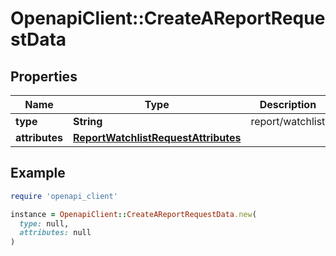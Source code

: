 # OpenapiClient::CreateAReportRequestData

## Properties

| Name | Type | Description | Notes |
| ---- | ---- | ----------- | ----- |
| **type** | **String** | report/watchlist | [optional] |
| **attributes** | [**ReportWatchlistRequestAttributes**](ReportWatchlistRequestAttributes.md) |  |  |

## Example

```ruby
require 'openapi_client'

instance = OpenapiClient::CreateAReportRequestData.new(
  type: null,
  attributes: null
)
```

